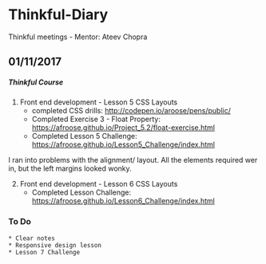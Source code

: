 # Thinkful-Diary
Thinkful meetings - Mentor: Ateev Chopra

## 01/11/2017

##### Thinkful Course

1. Front end development - Lesson 5 CSS  Layouts
	* completed CSS drills: http://codepen.io/aroose/pens/public/
	* Completed Exercise 3 - Float Property: https://afroose.github.io/Project_5.2/float-exercise.html
	* Completed Lesson 5 Challenge: https://afroose.github.io/Lesson5_Challenge/index.html

I ran into problems with the alignment/ layout. All the elements required wer in, but the left margins looked wonky.



2. Front end development - Lesson 6 CSS  Layouts
	* Completed Lesson  Challenge: https://afroose.github.io/Lesson6_Challenge/index.html

### To Do

	* Clear notes
	* Responsive design lesson
	* Lesson 7 Challenge

